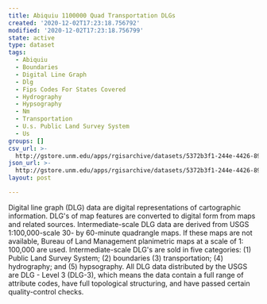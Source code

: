 ```yaml
---
title: Abiquiu 1100000 Quad Transportation DLGs
created: '2020-12-02T17:23:18.756792'
modified: '2020-12-02T17:23:18.756799'
state: active
type: dataset
tags:
  - Abiquiu
  - Boundaries
  - Digital Line Graph
  - Dlg
  - Fips Codes For States Covered
  - Hydrography
  - Hypsography
  - Nm
  - Transportation
  - U.s. Public Land Survey System
  - Us
groups: []
csv_url: >-
  http://gstore.unm.edu/apps/rgisarchive/datasets/5372b3f1-244e-4426-896e-695dd47bf82e/tabiquiushp.derived.csv
json_url: >-
  http://gstore.unm.edu/apps/rgisarchive/datasets/5372b3f1-244e-4426-896e-695dd47bf82e/tabiquiushp.derived.json
layout: post

---
```


Digital line graph (DLG) data are digital representations of
cartographic information. DLG's of map features are
converted to digital form from maps and related sources.
Intermediate-scale DLG data are derived from USGS
1:100,000-scale 30- by 60-minute quadrangle maps. If these
maps are not available, Bureau of Land Management
planimetric maps at a scale of 1: 100,000 are used.
Intermediate-scale DLG's are sold in five categories: (1)
Public Land Survey System; (2) boundaries (3)
transportation; (4) hydrography; and (5) hypsography. All
DLG data distributed by the USGS are DLG - Level 3 (DLG-3),
which means the data contain a full range of attribute
codes, have full topological structuring, and have passed
certain quality-control checks.


